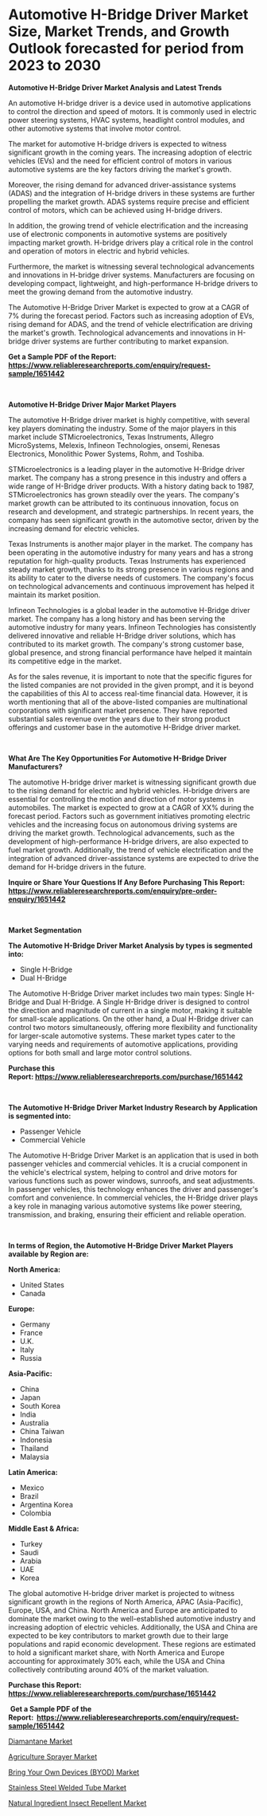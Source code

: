 <p><h1>Automotive H-Bridge Driver Market Size, Market Trends, and Growth Outlook forecasted for period from 2023 to 2030</h1></p><p><strong>Automotive H-Bridge Driver Market Analysis and Latest Trends</strong></p>
<p><p>An automotive H-bridge driver is a device used in automotive applications to control the direction and speed of motors. It is commonly used in electric power steering systems, HVAC systems, headlight control modules, and other automotive systems that involve motor control.</p><p>The market for automotive H-bridge drivers is expected to witness significant growth in the coming years. The increasing adoption of electric vehicles (EVs) and the need for efficient control of motors in various automotive systems are the key factors driving the market's growth.</p><p>Moreover, the rising demand for advanced driver-assistance systems (ADAS) and the integration of H-bridge drivers in these systems are further propelling the market growth. ADAS systems require precise and efficient control of motors, which can be achieved using H-bridge drivers.</p><p>In addition, the growing trend of vehicle electrification and the increasing use of electronic components in automotive systems are positively impacting market growth. H-bridge drivers play a critical role in the control and operation of motors in electric and hybrid vehicles.</p><p>Furthermore, the market is witnessing several technological advancements and innovations in H-bridge driver systems. Manufacturers are focusing on developing compact, lightweight, and high-performance H-bridge drivers to meet the growing demand from the automotive industry.</p><p>The Automotive H-Bridge Driver Market is expected to grow at a CAGR of 7% during the forecast period. Factors such as increasing adoption of EVs, rising demand for ADAS, and the trend of vehicle electrification are driving the market's growth. Technological advancements and innovations in H-bridge driver systems are further contributing to market expansion.</p></p>
<p><strong>Get a Sample PDF of the Report:&nbsp; <a href="https://www.reliableresearchreports.com/enquiry/request-sample/1651442">https://www.reliableresearchreports.com/enquiry/request-sample/1651442</a></strong></p>
<p>&nbsp;</p>
<p><strong>Automotive H-Bridge Driver Major Market Players</strong></p>
<p><p>The automotive H-Bridge driver market is highly competitive, with several key players dominating the industry. Some of the major players in this market include STMicroelectronics, Texas Instruments, Allegro MicroSystems, Melexis, Infineon Technologies, onsemi, Renesas Electronics, Monolithic Power Systems, Rohm, and Toshiba. </p><p>STMicroelectronics is a leading player in the automotive H-Bridge driver market. The company has a strong presence in this industry and offers a wide range of H-Bridge driver products. With a history dating back to 1987, STMicroelectronics has grown steadily over the years. The company's market growth can be attributed to its continuous innovation, focus on research and development, and strategic partnerships. In recent years, the company has seen significant growth in the automotive sector, driven by the increasing demand for electric vehicles.</p><p>Texas Instruments is another major player in the market. The company has been operating in the automotive industry for many years and has a strong reputation for high-quality products. Texas Instruments has experienced steady market growth, thanks to its strong presence in various regions and its ability to cater to the diverse needs of customers. The company's focus on technological advancements and continuous improvement has helped it maintain its market position.</p><p>Infineon Technologies is a global leader in the automotive H-Bridge driver market. The company has a long history and has been serving the automotive industry for many years. Infineon Technologies has consistently delivered innovative and reliable H-Bridge driver solutions, which has contributed to its market growth. The company's strong customer base, global presence, and strong financial performance have helped it maintain its competitive edge in the market.</p><p>As for the sales revenue, it is important to note that the specific figures for the listed companies are not provided in the given prompt, and it is beyond the capabilities of this AI to access real-time financial data. However, it is worth mentioning that all of the above-listed companies are multinational corporations with significant market presence. They have reported substantial sales revenue over the years due to their strong product offerings and customer base in the automotive H-Bridge driver market.</p></p>
<p>&nbsp;</p>
<p><strong>What Are The Key Opportunities For Automotive H-Bridge Driver Manufacturers?</strong></p>
<p><p>The automotive H-bridge driver market is witnessing significant growth due to the rising demand for electric and hybrid vehicles. H-bridge drivers are essential for controlling the motion and direction of motor systems in automobiles. The market is expected to grow at a CAGR of XX% during the forecast period. Factors such as government initiatives promoting electric vehicles and the increasing focus on autonomous driving systems are driving the market growth. Technological advancements, such as the development of high-performance H-bridge drivers, are also expected to fuel market growth. Additionally, the trend of vehicle electrification and the integration of advanced driver-assistance systems are expected to drive the demand for H-bridge drivers in the future.</p></p>
<p><strong>Inquire or Share Your Questions If Any Before Purchasing This Report: <a href="https://www.reliableresearchreports.com/enquiry/pre-order-enquiry/1651442">https://www.reliableresearchreports.com/enquiry/pre-order-enquiry/1651442</a></strong></p>
<p>&nbsp;</p>
<p><strong>Market Segmentation</strong></p>
<p><strong>The Automotive H-Bridge Driver Market Analysis by types is segmented into:</strong></p>
<p><ul><li>Single H-Bridge</li><li>Dual H-Bridge</li></ul></p>
<p><p>The Automotive H-Bridge Driver market includes two main types: Single H-Bridge and Dual H-Bridge. A Single H-Bridge driver is designed to control the direction and magnitude of current in a single motor, making it suitable for small-scale applications. On the other hand, a Dual H-Bridge driver can control two motors simultaneously, offering more flexibility and functionality for larger-scale automotive systems. These market types cater to the varying needs and requirements of automotive applications, providing options for both small and large motor control solutions.</p></p>
<p><strong>Purchase this Report:&nbsp;<a href="https://www.reliableresearchreports.com/purchase/1651442">https://www.reliableresearchreports.com/purchase/1651442</a></strong></p>
<p>&nbsp;</p>
<p><strong>The Automotive H-Bridge Driver Market Industry Research by Application is segmented into:</strong></p>
<p><ul><li>Passenger Vehicle</li><li>Commercial Vehicle</li></ul></p>
<p><p>The Automotive H-Bridge Driver Market is an application that is used in both passenger vehicles and commercial vehicles. It is a crucial component in the vehicle's electrical system, helping to control and drive motors for various functions such as power windows, sunroofs, and seat adjustments. In passenger vehicles, this technology enhances the driver and passenger's comfort and convenience. In commercial vehicles, the H-Bridge driver plays a key role in managing various automotive systems like power steering, transmission, and braking, ensuring their efficient and reliable operation.</p></p>
<p>&nbsp;</p>
<p><strong>In terms of Region, the Automotive H-Bridge Driver Market Players available by Region are:</strong></p>
<p>
    <p> <strong> North America: </strong>
        <ul>
            <li>United States</li>
            <li>Canada</li>
        </ul>
        </p> 
    <p> <strong> Europe: </strong>
        <ul>
            <li>Germany</li>
            <li>France</li>
            <li>U.K.</li>
            <li>Italy</li>
            <li>Russia</li>
        </ul>
        </p> 
    <p> <strong> Asia-Pacific: </strong>
        <ul>
            <li>China</li>
            <li>Japan</li>
            <li>South Korea</li>
            <li>India</li>
            <li>Australia</li>
            <li>China Taiwan</li>
            <li>Indonesia</li>
            <li>Thailand</li>
            <li>Malaysia</li>
        </ul>
        </p> 
    <p> <strong> Latin America: </strong>
        <ul>
            <li>Mexico</li>
            <li>Brazil</li>
            <li>Argentina Korea</li>
            <li>Colombia</li>
        </ul>
        </p> 
    <p> <strong> Middle East & Africa: </strong>
        <ul>
            <li>Turkey</li>
            <li>Saudi</li>
            <li>Arabia</li>
            <li>UAE</li>
            <li>Korea</li>
        </ul>
    </p>
    </p>
<p><p>The global automotive H-bridge driver market is projected to witness significant growth in the regions of North America, APAC (Asia-Pacific), Europe, USA, and China. North America and Europe are anticipated to dominate the market owing to the well-established automotive industry and increasing adoption of electric vehicles. Additionally, the USA and China are expected to be key contributors to market growth due to their large populations and rapid economic development. These regions are estimated to hold a significant market share, with North America and Europe accounting for approximately 30% each, while the USA and China collectively contributing around 40% of the market valuation.</p></p>
<p><strong>Purchase this Report: <a href="https://www.reliableresearchreports.com/purchase/1651442">https://www.reliableresearchreports.com/purchase/1651442</a></strong></p>
<p>&nbsp;<strong>Get a Sample PDF of the Report:&nbsp;&nbsp;<a href="https://www.reliableresearchreports.com/enquiry/request-sample/1651442">https://www.reliableresearchreports.com/enquiry/request-sample/1651442</a></strong></p>
<p><strong></strong></p>
<p><p><a href="https://medium.com/@barttrantow2023/diamantane-market-size-growth-forecast-2023-2030-1fad7777003c">Diamantane Market</a></p><p><a href="https://www.linkedin.com/pulse/agriculture-sprayer-market-research-report-unlocks-analysis/">Agriculture Sprayer Market</a></p><p><a href="https://www.linkedin.com/pulse/bring-your-own-devices-byod-market-size-2023-2030-global/">Bring Your Own Devices (BYOD) Market</a></p><p><a href="https://medium.com/@emileabbott/stainless-steel-welded-tube-market-size-growth-forecast-2023-2030-9c37c2282135">Stainless Steel Welded Tube Market</a></p><p><a href="https://www.linkedin.com/pulse/natural-ingredient-insect-repellent-market-size-share-amp/">Natural Ingredient Insect Repellent Market</a></p></p>